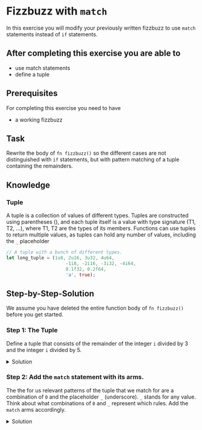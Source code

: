 # Fizzbuzz with `match`

In this exercise you will modify your previously written fizzbuzz to use `match` statements instead of `if` statements.

## After completing this exercise you are able to

-   use match statements
-   define a tuple


## Prerequisites

For completing this exercise you need to have

-   a working fizzbuzz

## Task

Rewrite the body of `fn fizzbuzz()` so the different cases are not distinguished with `if` statements, but with pattern matching of a tuple containing the remainders.

## Knowledge

### Tuple

A tuple is a collection of values of different types. Tuples are constructed using parentheses (), and each tuple itself is a value with type signature (T1, T2, ...), where T1, T2 are the types of its members. Functions can use tuples to return multiple values, as tuples can hold any number of values, including the `_` placeholder

```rust
// A tuple with a bunch of different types.
let long_tuple = (1u8, 2u16, 3u32, 4u64,
                      -1i8, -2i16, -3i32, -4i64,
                      0.1f32, 0.2f64,
                      'a', true);
```

## Step-by-Step-Solution

We assume you have deleted the entire function body of `fn fizzbuzz()` before you get started.

### Step 1: The Tuple

Define a tuple that consists of the remainder of the integer `i` divided by 3 and the integer `i` divided by 5. 

<details>
  <summary>Solution</summary>

```rust
let remainders = (i%3, i%5);
```
</details>

### Step 2: Add the `match` statement with its arms. 

The the for us relevant patterns of the tuple that we match for are a combination of `0` and the placeholder `_` (underscore). `_` stands for any value. Think about what combinations of `0` and `_` represent which rules. Add the `match` arms accordingly. 

<details>
  <summary>Solution</summary>

```rust
match remainders {
    (0, 0) => format!("FizzBuzz"),
    (0, _) => format!("Fizz"),
    (_, 0) => format!("Buzz"),
    (_, _) => format!("{}", i),
}
```
</details>

